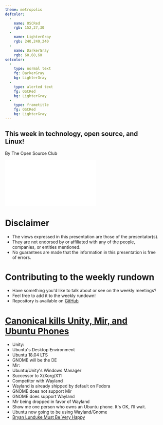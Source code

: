 ```yaml
---
theme: metropolis
defcolor:
  -
    name: OSCRed
    rgb: 152,27,30
  -
    name: LighterGray
    rgb: 240,240,240
  -
    name: DarkerGray
    rgb: 60,60,60
setcolor:
  -
    type: normal text
    fg: DarkerGray
    bg: LighterGray
  -
    type: alerted text
    fg: OSCRed
    bg: LighterGray
  -
    type: frametitle
    fg: OSCRed
    bg: LighterGray
---
```


## This week in technology, open source, and Linux!

By The Open Source Club

![OSC Logo](../../common/osc-logo.pdf "Open Source Club at Ohio State Logo")

# Disclaimer
* The views expressed in this presentation are those of the presentator(s).
* They are not endorsed by or affiliated with any of the people, companies, or entities mentioned.
* No guarantees are made that the information in this presentation is free of errors.

# Contributing to the weekly rundown
* Have something you'd like to talk about or see on the weekly meetings?
* Feel free to add it to the weekly rundown!
* Repository is available on [GitHub](https://github.com/OSUOSC/osc-weekly-rundown)

# [Canonical kills Unity, Mir, and Ubuntu Phones](http://www.cio.com/article/3187740/linux/canonical-kills-unity-mir-and-ubuntu-phones.html)
* Unity:
 * Ubuntu's Desktop Environment
 * Ubuntu 18.04 LTS
  * GNOME will be the DE
* Mir:
 * Ubuntu/Unity's Windows Manager
  * Successor to X/Xorg/X11
  * Competitor with Wayland
   * Wayland is already shipped by default on Fedora
  * GNOME does not support Mir
* GNOME does support Wayland
 * Mir being dropped in favor of Wayland
* Show me one person who owns an Ubuntu phone. It's OK, I'll wait.
* Ubuntu now going to be using Wayland/Gnome
* [Bryan Lunduke Must Be Very Happy](https://www.youtube.com/watch?v=SMKeWTVYBUo)
